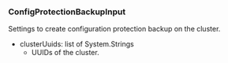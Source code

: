 ### ConfigProtectionBackupInput
Settings to create configuration protection backup on the cluster.

- clusterUuids: list of System.Strings
  - UUIDs of the cluster.

